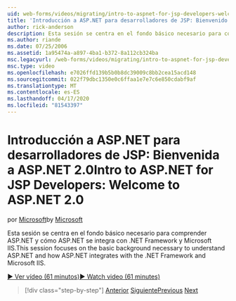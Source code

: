 ```yaml
---
uid: web-forms/videos/migrating/intro-to-aspnet-for-jsp-developers-welcome-to-aspnet-20
title: 'Introducción a ASP.NET para desarrolladores de JSP: Bienvenido a ASP.NET 2.0 Microsoft Docs'
author: rick-anderson
description: Esta sesión se centra en el fondo básico necesario para comprender ASP.NET y cómo ASP.NET se integra con .NET Framework y Microsoft IIS.
ms.author: riande
ms.date: 07/25/2006
ms.assetid: 1a95474a-a897-4ba1-b372-8a112cb324ba
msc.legacyurl: /web-forms/videos/migrating/intro-to-aspnet-for-jsp-developers-welcome-to-aspnet-20
msc.type: video
ms.openlocfilehash: e7026ffd139b5b0b8dc39009c8bb2cea15acd148
ms.sourcegitcommit: 022f79dbc1350e0c6ffaa1e7e7c6e850cdabf9af
ms.translationtype: MT
ms.contentlocale: es-ES
ms.lasthandoff: 04/17/2020
ms.locfileid: "81543397"
---
```

# <a name="intro-to-aspnet-for-jsp-developers-welcome-to-aspnet-20"></a><span data-ttu-id="bf2ae-103">Introducción a ASP.NET para desarrolladores de JSP: Bienvenida a ASP.NET 2.0</span><span class="sxs-lookup"><span data-stu-id="bf2ae-103">Intro to ASP.NET for JSP Developers: Welcome to ASP.NET 2.0</span></span>

<span data-ttu-id="bf2ae-104">por [Microsoft](https://github.com/microsoft)</span><span class="sxs-lookup"><span data-stu-id="bf2ae-104">by [Microsoft](https://github.com/microsoft)</span></span>

<span data-ttu-id="bf2ae-105">Esta sesión se centra en el fondo básico necesario para comprender ASP.NET y cómo ASP.NET se integra con .NET Framework y Microsoft IIS.</span><span class="sxs-lookup"><span data-stu-id="bf2ae-105">This session focuses on the basic background necessary to understand ASP.NET and how ASP.NET integrates with the .NET Framework and Microsoft IIS.</span></span>

[<span data-ttu-id="bf2ae-106">&#9654; Ver vídeo (61 minutos)</span><span class="sxs-lookup"><span data-stu-id="bf2ae-106">&#9654; Watch video (61 minutes)</span></span>](https://channel9.msdn.com/Blogs/ASP-NET-Site-Videos/intro-to-aspnet-for-jsp-developers-welcome-to-aspnet-20)

> [!div class="step-by-step"]
> <span data-ttu-id="bf2ae-107">[Anterior](migrating-from-classic-asp-to-aspnet.md)
> [Siguiente](intro-to-aspnet-for-jsp-developers-building-applications.md)</span><span class="sxs-lookup"><span data-stu-id="bf2ae-107">[Previous](migrating-from-classic-asp-to-aspnet.md)
[Next](intro-to-aspnet-for-jsp-developers-building-applications.md)</span></span>
